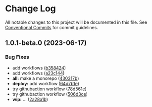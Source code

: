 # Change Log

All notable changes to this project will be documented in this file.
See [Conventional Commits](https://conventionalcommits.org) for commit guidelines.

## 1.0.1-beta.0 (2023-06-17)

### Bug Fixes

* add workflows ([b358424](https://github.com/vanessa-lanquetin/todo-list/commit/b358424ef525676e4fa249aab744df89778226fa))
* add workflows ([a23c144](https://github.com/vanessa-lanquetin/todo-list/commit/a23c144b8300a528c01e09be1fbd7a06d04981b3))
* **all:** make a monorepo ([430317b](https://github.com/vanessa-lanquetin/todo-list/commit/430317b5d70a089abff73b58c899bbe120592108))
* **deploy:** add workflow ([64d7b1e](https://github.com/vanessa-lanquetin/todo-list/commit/64d7b1edf0e9367478a10e1fea1d7d40c41bfaa0))
* try githubaction workflow ([78d561e](https://github.com/vanessa-lanquetin/todo-list/commit/78d561e512acfa1cbb0b5c44c6e77cc6f3d8abb5))
* try githubaction workflow ([506d3ce](https://github.com/vanessa-lanquetin/todo-list/commit/506d3ce9b21662204514ab1b9d64fd60430b2f17))
* **wip:** ... ([2a28a1b](https://github.com/vanessa-lanquetin/todo-list/commit/2a28a1bfb48de2e577948a3e394e214ad3c3b127))
